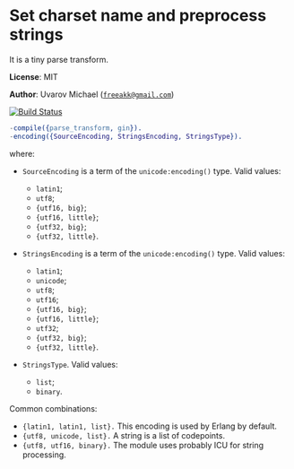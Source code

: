 Set charset name and preprocess strings
=======================================

It is a tiny parse transform.

__License__: MIT

__Author__: Uvarov Michael ([`freeakk@gmail.com`](mailto:freeakk@gmail.com))

[![Build Status](https://secure.travis-ci.org/freeakk/gin.png?branch=master)](http://travis-ci.org/freeakk/gin)


```erlang
-compile({parse_transform, gin}).
-encoding({SourceEncoding, StringsEncoding, StringsType}).
```

where:

* `SourceEncoding` is a term of the `unicode:encoding()` type.
  Valid values:

    - `latin1`;
    - `utf8`;
    - `{utf16, big}`;
    - `{utf16, little}`;
    - `{utf32, big}`;
    - `{utf32, little}`.

* `StringsEncoding` is a term of the `unicode:encoding()` type.
    Valid values:
    - `latin1`;
    - `unicode`;
    - `utf8`;
    - `utf16`;
    - `{utf16, big}`;
    - `{utf16, little}`;
    - `utf32`;
    - `{utf32, big}`;
    - `{utf32, little}`.

* `StringsType`. 
    Valid values:
    - `list`;
    - `binary`.

Common combinations:
* `{latin1, latin1, list}.`
    This encoding is used by Erlang by default.
* `{utf8, unicode, list}.`
    A string is a list of codepoints. 
* `{utf8, utf16, binary}.`
    The module uses probably ICU for string processing.
